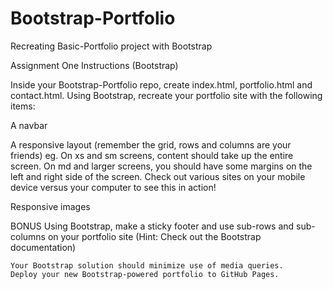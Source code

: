 # Bootstrap-Portfolio
Recreating Basic-Portfolio project with Bootstrap


Assignment One Instructions (Bootstrap)


Inside your Bootstrap-Portfolio repo, create index.html, portfolio.html and contact.html.
Using Bootstrap, recreate your portfolio site with the following items:

A navbar

A responsive layout (remember the grid, rows and columns are your friends)
eg. On xs and sm screens, content should take up the entire screen. On md and larger screens, you should have some margins on the left and right side of the screen. Check out various sites on your mobile device versus your computer to see this in action!

Responsive images


BONUS
   Using Bootstrap, make a sticky footer and use sub-rows and sub-columns on your portfolio site (Hint: Check out the Bootstrap documentation)

    Your Bootstrap solution should minimize use of media queries.
    Deploy your new Bootstrap-powered portfolio to GitHub Pages.